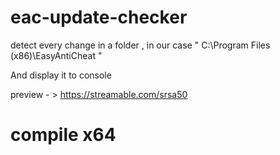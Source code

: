 # eac-update-checker

detect every change in a folder , in our case " C:\Program Files (x86)\EasyAntiCheat "

And display it to console

preview - > https://streamable.com/srsa50


# compile x64
